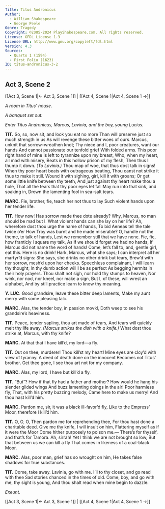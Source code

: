 ```yaml
---
Title: Titus Andronicus
Author: 
  - William Shakespeare
  - George Peele
Genre: Tragedy
Copyright: ©2005-2024 PlayShakespeare.com. All rights reserved.
License: GFDL License 1.3
License URL: http://www.gnu.org/copyleft/fdl.html
Version: 4.3
Sources:
  - Quarto 1 (1594)
  - First Folio (1623)
ID: titus-andronicus-3-2
---
```


## Act 3, Scene 2
[[Act 3, Scene 1|← Act 3, Scene 1]] | [[Act 4, Scene 1|Act 4, Scene 1 →]]

*A room in Titus’ house.*

*A banquet set out.*

*Enter Titus Andronicus, Marcus, Lavinia, and the boy, young Lucius.*

**TIT.**
So, so, now sit, and look you eat no more
Than will preserve just so much strength in us
As will revenge these bitter woes of ours.
Marcus, unknit that sorrow-wreathen knot;
Thy niece and I, poor creatures, want our hands
And cannot passionate our tenfold grief
With folded arms. This poor right hand of mine
Is left to tyrannize upon my breast,
Who, when my heart, all mad with misery,
Beats in this hollow prison of my flesh,
Then thus I thump it down.
*(To Lavinia.)*
Thou map of woe, that thus dost talk in signs!
When thy poor heart beats with outrageous beating,
Thou canst not strike it thus to make it still.
Wound it with sighing, girl, kill it with groans;
Or get some little knife between thy teeth,
And just against thy heart make thou a hole,
That all the tears that thy poor eyes let fall
May run into that sink, and soaking in,
Drown the lamenting fool in sea-salt tears.

**MARC.**
Fie, brother, fie, teach her not thus to lay
Such violent hands upon her tender life.

**TIT.**
How now! Has sorrow made thee dote already?
Why, Marcus, no man should be mad but I.
What violent hands can she lay on her life?
Ah, wherefore dost thou urge the name of hands,
To bid Aeneas tell the tale twice o’er
How Troy was burnt and he made miserable?
O, handle not the theme, to talk of hands,
Lest we remember still that we have none.
Fie, fie, how franticly I square my talk,
As if we should forget we had no hands,
If Marcus did not name the word of hands!
Come, let’s fall to, and, gentle girl, eat this.
Here is no drink! Hark, Marcus, what she says;
I can interpret all her martyr’d signs:
She says, she drinks no other drink but tears,
Brew’d with her sorrow, mesh’d upon her cheeks.
Speechless complainant, I will learn thy thought;
In thy dumb action will I be as perfect
As begging hermits in their holy prayers.
Thou shalt not sigh, nor hold thy stumps to heaven,
Nor wink, nor nod, nor kneel, nor make a sign,
But I, of these, will wrest an alphabet,
And by still practice learn to know thy meaning.

**Y. LUC.**
Good grandsire, leave these bitter deep laments,
Make my aunt merry with some pleasing talc.

**MARC.**
Alas, the tender boy, in passion mov’d,
Doth weep to see his grandsire’s heaviness.

**TIT.**
Peace, tender sapling, thou art made of tears,
And tears will quickly melt thy life away.
*(Marcus strikes the dish with a knife.)*
What dost thou strike at, Marcus, with thy knife?

**MARC.**
At that that I have kill’d, my lord—a fly.

**TIT.**
Out on thee, murderer! Thou kill’st my heart!
Mine eyes are cloy’d with view of tyranny.
A deed of death done on the innocent
Becomes not Titus’ brother. Get thee gone,
I see thou art not for my company.

**MARC.**
Alas, my lord, I have but kill’d a fly.

**TIT.**
“But”? How if that fly had a father and mother?
How would he hang his slender gilded wings
And buzz lamenting doings in the air!
Poor harmless fly,
That, with his pretty buzzing melody,
Came here to make us merry! And thou hast kill’d him.

**MARC.**
Pardon me, sir, it was a black ill-favor’d fly,
Like to the Empress’ Moor, therefore I kill’d him.

**TIT.**
O, O, O,
Then pardon me for reprehending thee,
For thou hast done a charitable deed.
Give me thy knife, I will insult on him,
Flattering myself as if it were the Moor
Come hither purposely to poison me.⁠—
There’s for thyself, and that’s for Tamora.
Ah, sirrah!
Yet I think we are not brought so low,
But that between us we can kill a fly
That comes in likeness of a coal-black Moor.

**MARC.**
Alas, poor man, grief has so wrought on him,
He takes false shadows for true substances.

**TIT.**
Come, take away. Lavinia, go with me.
I’ll to thy closet, and go read with thee
Sad stories chanced in the times of old.
Come, boy, and go with me, thy sight is young,
And thou shalt read when mine begin to dazzle.

*Exeunt.*

[[Act 3, Scene 1|← Act 3, Scene 1]] | [[Act 4, Scene 1|Act 4, Scene 1 →]]